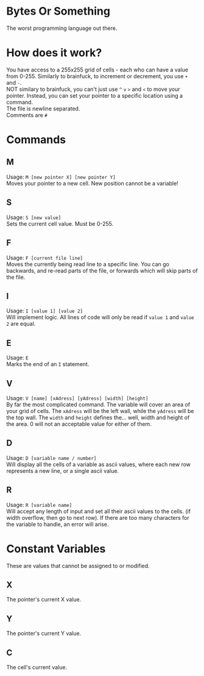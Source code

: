 # Bytes Or Something
The worst programming language out there.
# How does it work?
You have access to a 255x255 grid of cells - each who can have a value from 0-255. Similarly to brainfuck, to increment or decrement, you use `+` and `-`.\
NOT similary to brainfuck, you can't just use `^` `v` `>` and `<` to move your pointer. Instead, you can set your pointer to a specific location using a command.\
The file is newline separated. \
Comments are `#`
# Commands
## M
Usage: `M [new pointer X] [new pointer Y]`\
Moves your pointer to a new cell. New position cannot be a variable!
## S
Usage: `S [new value]`\
Sets the current cell value. Must be 0-255.
## F
Usage: `F [current file line]`\
Moves the currently being read line to a specific line. You can go backwards, and re-read parts of the file, or forwards which will skip parts of the file.
## I
Usage: `I [value 1] [value 2]`\
Will implement logic. All lines of code will only be read if `value 1` and `value 2` are equal.
## E
Usage: `E`\
Marks the end of an `I` statement.
## V
Usage: `V [name] [xAdress] [yAdress] [width] [height]`\
By far the most complicated command. The variable will cover an area of your grid of cells. The `xAdress` will be the left wall, while the `yAdress` will be the top wall. The `width` and `height` defines the... well, width and height of the area. 0 will not an acceptable value for either of them.
## D
Usage: `D [variable name / number]`\
Will display all the cells of a variable as ascii values, where each new row represents a new line, or a single ascii value.
## R
Usage: `R [variable name]`\
Will accept any length of input and set all their ascii values to the cells. (if width overflow, then go to next row). If there are too many characters for the variable to handle, an error will arise.
# Constant Variables
These are values that cannot be assigned to or modified.
## X
The pointer's current X value.
## Y
The pointer's current Y value.
## C
The cell's current value.
